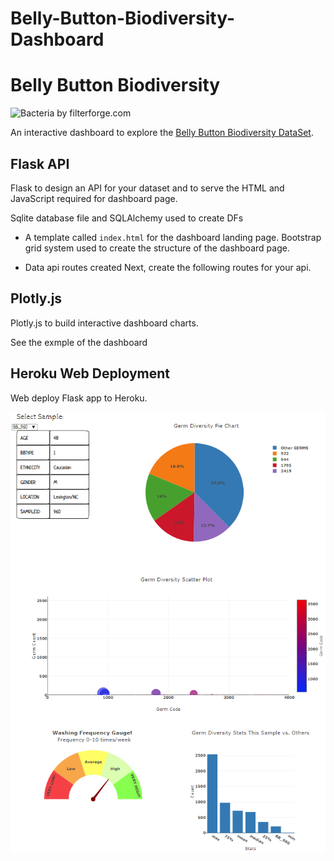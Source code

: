 # Belly-Button-Biodiversity-Dashboard

# Belly Button Biodiversity

![Bacteria by filterforge.com](Images/bacteria_by_filterforgedotcom.jpg)

An interactive dashboard to explore the [Belly Button Biodiversity DataSet](http://robdunnlab.com/projects/belly-button-biodiversity/).

## Flask API

Flask to design an API for your dataset and to serve the HTML and JavaScript required for dashboard page. 

Sqlite database file and SQLAlchemy used to create DFs

* A template called `index.html` for the dashboard landing page. 
Bootstrap grid system used to create the structure of the dashboard page.

* Data api routes created Next, create the following routes for your api.


## Plotly.js

Plotly.js to build interactive dashboard charts.

See the exmple of the dashboard


## Heroku Web Deployment 
Web deploy Flask app to Heroku.


![Dashboard Sample](https://github.com/aerwemi/Belly-Button-Biodiversity-Dashboard/blob/master/Sample.PNG)